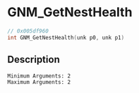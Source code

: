# GNM_GetNestHealth
```c
// 0x005df960
int GNM_GetNestHealth(unk p0, unk p1)
```
## Description
```
Minimum Arguments: 2
Maximum Arguments: 2
```
